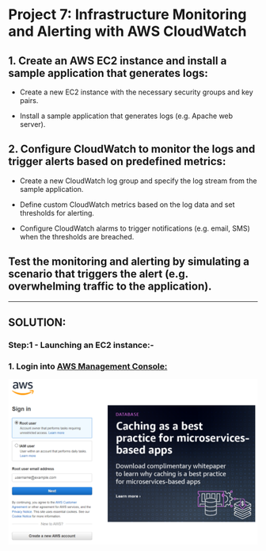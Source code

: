 # Project 7: Infrastructure Monitoring and Alerting with AWS CloudWatch

## 1.  Create an AWS EC2 instance and install a sample application that generates logs:

+ Create a new EC2 instance with the necessary security groups and key pairs.

+ Install a sample application that generates logs (e.g. Apache web server).

## 2.  Configure CloudWatch to monitor the logs and trigger alerts based on predefined metrics:

+ Create a new CloudWatch log group and specify the log stream from the sample application.

+ Define custom CloudWatch metrics based on the log data and set thresholds for alerting.

+ Configure CloudWatch alarms to trigger notifications (e.g. email, SMS) when the thresholds are breached.

## Test the monitoring and alerting by simulating a scenario that triggers the alert (e.g. overwhelming traffic to the application).

---


## **SOLUTION:**

### **Step:1 - Launching an EC2 instance:-**


### **1. Login into [AWS Management Console:](https://signin.aws.amazon.com/signin?redirect_uri=https%3A%2F%2Fconsole.aws.amazon.com%2Fconsole%2Fhome%3FhashArgs%3D%2523%26isauthcode%3Dtrue%26nc2%3Dh_ct%26src%3Dheader-signin%26state%3DhashArgsFromTB_eu-north-1_67569bb514fd7334&client_id=arn%3Aaws%3Asignin%3A%3A%3Aconsole%2Fcanvas&forceMobileApp=0&code_challenge=O-19Kk8URbYdcSReZJtf-59QKpGm4u3dALUVrpv1Fj4&code_challenge_method=SHA-256)**


![console](https://github.com/Ravivarman16/images/blob/main/Login%20into%20console.png)


